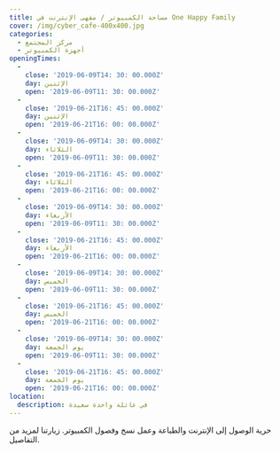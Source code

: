 ```yaml
---
title: مساحة الكمبيوتر / مقهى الإنترنت في One Happy Family
cover: /img/cyber_cafe-400x400.jpg
categories:
  - مركز المجتمع
  - أجهزة الكمبيوتر
openingTimes:
  - 
    close: '2019-06-09T14: 30: 00.000Z'
    day: الإثنين
    open: '2019-06-09T11: 30: 00.000Z'
  - 
    close: '2019-06-21T16: 45: 00.000Z'
    day: الإثنين
    open: '2019-06-21T16: 00: 00.000Z'
  - 
    close: '2019-06-09T14: 30: 00.000Z'
    day: الثلاثاء
    open: '2019-06-09T11: 30: 00.000Z'
  - 
    close: '2019-06-21T16: 45: 00.000Z'
    day: الثلاثاء
    open: '2019-06-21T16: 00: 00.000Z'
  - 
    close: '2019-06-09T14: 30: 00.000Z'
    day: الأربعاء
    open: '2019-06-09T11: 30: 00.000Z'
  - 
    close: '2019-06-21T16: 45: 00.000Z'
    day: الأربعاء
    open: '2019-06-21T16: 00: 00.000Z'
  - 
    close: '2019-06-09T14: 30: 00.000Z'
    day: الخميس
    open: '2019-06-09T11: 30: 00.000Z'
  - 
    close: '2019-06-21T16: 45: 00.000Z'
    day: الخميس
    open: '2019-06-21T16: 00: 00.000Z'
  - 
    close: '2019-06-09T14: 30: 00.000Z'
    day: يوم الجمعة
    open: '2019-06-09T11: 30: 00.000Z'
  - 
    close: '2019-06-21T16: 45: 00.000Z'
    day: يوم الجمعة
    open: '2019-06-21T16: 00: 00.000Z'
location:
  description: في عائلة واحدة سعيدة
---
```


حرية الوصول إلى الإنترنت والطباعة وعمل نسخ وفصول الكمبيوتر. زيارتنا لمزيد من التفاصيل.